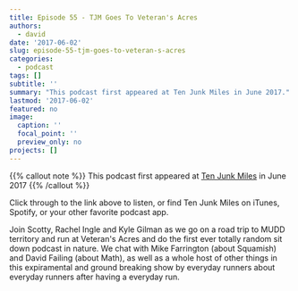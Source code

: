 ```yaml
---
title: Episode 55 - TJM Goes To Veteran's Acres
authors: 
  - david
date: '2017-06-02'
slug: episode-55-tjm-goes-to-veteran-s-acres
categories:
  - podcast
tags: []
subtitle: ''
summary: "This podcast first appeared at Ten Junk Miles in June 2017."
lastmod: '2017-06-02'
featured: no
image:
  caption: ''
  focal_point: ''
  preview_only: no
projects: []
---
```


{{% callout note %}}
This podcast first appeared at [Ten Junk Miles](https://tenjunkmiles.libsyn.com/episode-55-tjm-goes-to-veterans-acres) in June 2017
{{% /callout %}}

Click through to the link above to listen, or find Ten Junk Miles on iTunes, Spotify, or your other favorite podcast app.

Join Scotty, Rachel Ingle and Kyle Gilman as we go on a road trip to MUDD territory and run at Veteran's Acres and do the first ever totally random sit down podcast in nature. We chat with Mike Farrington (about Squamish) and David Failing (about Math), as well as a whole host of other things in this expiramental and ground breaking show by everyday runners about everyday runners after having a everyday run.
